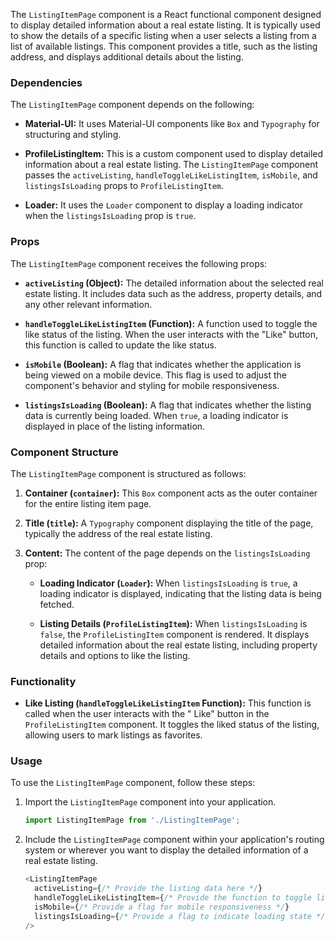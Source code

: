 The `ListingItemPage` component is a React functional component designed to display detailed information about a real
estate listing. It is typically used to show the details of a specific listing when a user selects a listing from a list
of available listings. This component provides a title, such as the listing address, and displays additional details
about the listing.

### Dependencies

The `ListingItemPage` component depends on the following:

- **Material-UI:** It uses Material-UI components like `Box` and `Typography` for structuring and styling.

- **ProfileListingItem:** This is a custom component used to display detailed information about a real estate listing.
  The `ListingItemPage` component passes the `activeListing`, `handleToggleLikeListingItem`, `isMobile`,
  and `listingsIsLoading` props to `ProfileListingItem`.

- **Loader:** It uses the `Loader` component to display a loading indicator when the `listingsIsLoading` prop is `true`.

### Props

The `ListingItemPage` component receives the following props:

- **`activeListing` (Object):** The detailed information about the selected real estate listing. It includes data such
  as the address, property details, and any other relevant information.

- **`handleToggleLikeListingItem` (Function):** A function used to toggle the like status of the listing. When the user
  interacts with the "Like" button, this function is called to update the like status.

- **`isMobile` (Boolean):** A flag that indicates whether the application is being viewed on a mobile device. This flag
  is used to adjust the component's behavior and styling for mobile responsiveness.

- **`listingsIsLoading` (Boolean):** A flag that indicates whether the listing data is currently being loaded.
  When `true`, a loading indicator is displayed in place of the listing information.

### Component Structure

The `ListingItemPage` component is structured as follows:

1. **Container (`container`):** This `Box` component acts as the outer container for the entire listing item page.

2. **Title (`title`):** A `Typography` component displaying the title of the page, typically the address of the real
   estate listing.

3. **Content:** The content of the page depends on the `listingsIsLoading` prop:

    - **Loading Indicator (`Loader`):** When `listingsIsLoading` is `true`, a loading indicator is displayed, indicating
      that the listing data is being fetched.

    - **Listing Details (`ProfileListingItem`):** When `listingsIsLoading` is `false`, the `ProfileListingItem`
      component is rendered. It displays detailed information about the real estate listing, including property details
      and options to like the listing.

### Functionality

- **Like Listing (`handleToggleLikeListingItem` Function):** This function is called when the user interacts with the "
  Like" button in the `ProfileListingItem` component. It toggles the liked status of the listing, allowing users to mark
  listings as favorites.

### Usage

To use the `ListingItemPage` component, follow these steps:

1. Import the `ListingItemPage` component into your application.

   ```javascript static
   import ListingItemPage from './ListingItemPage';
   ```

2. Include the `ListingItemPage` component within your application's routing system or wherever you want to display the
   detailed information of a real estate listing.

   ```javascript static
   <ListingItemPage
     activeListing={/* Provide the listing data here */}
     handleToggleLikeListingItem={/* Provide the function to toggle liked status */}
     isMobile={/* Provide a flag for mobile responsiveness */}
     listingsIsLoading={/* Provide a flag to indicate loading state */}
   />
   ```
